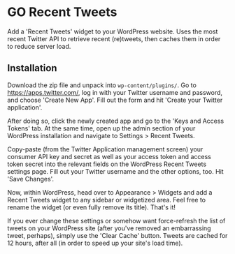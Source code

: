 # GO Recent Tweets
Add a 'Recent Tweets' widget to your WordPress website. Uses the most recent Twitter API to retrieve recent (re)tweets, then caches them in order to reduce server load.

## Installation
Download the zip file and unpack into `wp-content/plugins/`. Go to https://apps.twitter.com/, log in with your Twitter username and password, and choose 'Create New App'. Fill out the form and hit 'Create your Twitter application'.

After doing so, click the newly created app and go to the 'Keys and Access Tokens' tab. At the same time, open up the admin section of your WordPress installation and navigate to Settings > Recent Tweets.

Copy-paste (from the Twitter Application management screen) your consumer API key and secret as well as your access token and access token secret into the relevant fields on the WordPress Recent Tweets settings page. Fill out your Twitter username and the other options, too. Hit 'Save Changes'.

Now, within WordPress, head over to Appearance > Widgets and add a Recent Tweets widget to any sidebar or widgetized area. Feel free to rename the widget (or even fully remove its title). That's it!

If you ever change these settings or somehow want force-refresh the list of tweets on your WordPress site (after you've removed an embarrassing tweet, perhaps), simply use the 'Clear Cache' button. Tweets are cached for 12 hours, after all (in order to speed up your site's load time).
